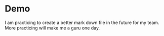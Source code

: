 # Demo

I am practicing to create a better mark down file in the future for my team.
More practicing will make me a guru one day.
